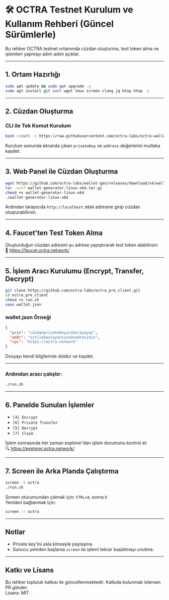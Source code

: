 # 🛠️ OCTRA Testnet Kurulum ve Kullanım Rehberi (Güncel Sürümlerle)

Bu rehber OCTRA testnet ortamında cüzdan oluşturma, test token alma ve işlemleri yapmayı adım adım açıklar.

---

## 1. Ortam Hazırlığı

```bash
sudo apt update && sudo apt upgrade -y
sudo apt install git curl wget tmux screen clang jq btop htop -y
```

---

## 2. Cüzdan Oluşturma

### CLI ile Tek Komut Kurulum

```bash
bash <(curl -s https://raw.githubusercontent.com/octra-labs/octra-wallet-cli/main/install.sh)
```

Kurulum sonunda ekranda çıkan `privateKey` ve `address` değerlerini mutlaka kaydet.

---

## 3. Web Panel ile Cüzdan Oluşturma

```bash
wget https://github.com/octra-labs/wallet-gen/releases/download/v4/wallet-generator-linux-x64.tar.gz
tar -xzvf wallet-generator-linux-x64.tar.gz
chmod +x wallet-generator-linux-x64
./wallet-generator-linux-x64
```

Ardından tarayıcıda `http://localhost:8888` adresine girip cüzdan oluşturabilirsin.

---

## 4. Faucet'ten Test Token Alma

Oluşturduğun cüzdan adresini şu adrese yapıştırarak test token alabilirsin:  
🔗 https://faucet.octra.network/

---

## 5. İşlem Aracı Kurulumu (Encrypt, Transfer, Decrypt)

```bash
git clone https://github.com/octra-labs/octra_pre_client.git
cd octra_pre_client
chmod +x run.sh
nano wallet.json
```

### wallet.json Örneği

```json
{
  "priv": "cüzdanprivatekeyiniburayayaz",
  "addr": "octilebaslayancuzdanadresiniz",
  "rpc": "https://octra.network"
}
```

Dosyayı kendi bilgilerinle doldur ve kaydet.

---

### Ardından aracı çalıştır:

```bash
./run.sh
```

---

## 6. Panelde Sunulan İşlemler

- `[4] Encrypt`  
- `[6] Private Transfer`  
- `[5] Decrypt`  
- `[7] Claim`  

İşlem sonrasında her zaman explorer'dan işlem durumunu kontrol et:  
🔍 https://explorer.octra.network/

---

## 7. Screen ile Arka Planda Çalıştırma

```bash
screen -S octra
./run.sh
```

Screen oturumundan çıkmak için: `CTRL+A`, sonra `D`  
Yeniden bağlanmak için:  
```bash
screen -r octra
```

---

## Notlar

- Private key'ini asla kimseyle paylaşma.  
- Sunucu yeniden başlarsa `screen` ile işlemi tekrar başlatmayı unutma.

---

## Katkı ve Lisans

Bu rehber topluluk katkısı ile güncellenmektedir. Katkıda bulunmak istersen PR gönder.  
Lisans: MIT
